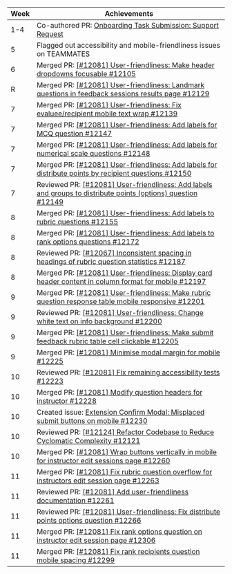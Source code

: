 | Week | Achievements                                                                                                   |
| ---- | -------------------------------------------------------------------------------------------------------------- |
| 1-4  | Co-authored PR: [Onboarding Task Submission: Support Request](https://github.com/jasonqiu212/teammates/pull/6) |
| 5    | Flagged out accessibility and mobile-friendliness issues on TEAMMATES |
| 6    | Merged PR: [[#12081] User-friendliness: Make header dropdowns focusable #12105](https://github.com/TEAMMATES/teammates/pull/12105) |
| R    | Merged PR: [[#12081] User-friendliness: Landmark questions in feedback sessions results page #12129](https://github.com/TEAMMATES/teammates/pull/12129) |
| 7    | Merged PR: [[#12081] User-friendliness: Fix evaluee/recipient mobile text wrap #12139](https://github.com/TEAMMATES/teammates/pull/12139) |
| 7    | Merged PR: [[#12081] User-friendliness: Add labels for MCQ question #12147](https://github.com/TEAMMATES/teammates/pull/12147) |
| 7    | Merged PR: [[#12081] User-friendliness: Add labels for numerical scale questions #12148](https://github.com/TEAMMATES/teammates/pull/12148) |
| 7    | Merged PR: [[#12081] User-friendliness: Add labels for distribute points by recipient questions #12150](https://github.com/TEAMMATES/teammates/pull/12150) |
| 7    | Reviewed PR: [[#12081] User-friendliness: Add labels and groups to distribute points (options) question #12149](https://github.com/TEAMMATES/teammates/pull/12149) |
| 8    | Merged PR: [[#12081] User-friendliness: Add labels to rubric questions #12155](https://github.com/TEAMMATES/teammates/pull/12155) |
| 8    | Merged PR: [[#12081] User-friendliness: Add labels to rank options questions #12172](https://github.com/TEAMMATES/teammates/pull/12172) |
| 8    | Reviewed PR: [[#12067] Inconsistent spacing in headings of rubric question statistics #12187](https://github.com/TEAMMATES/teammates/pull/12187) |
| 8    | Merged PR: [[#12081] User-friendliness: Display card header content in column format for mobile #12197](https://github.com/TEAMMATES/teammates/pull/12197) |
| 9    | Merged PR: [[#12081] User-friendliness: Make rubric question response table mobile responsive #12201](https://github.com/TEAMMATES/teammates/pull/12201) |
| 9    | Reviewed PR: [[#12081] User-friendliness: Change white text on info background #12200](https://github.com/TEAMMATES/teammates/pull/12200) |
| 9    | Merged PR: [[#12081] User-friendliness: Make submit feedback rubric table cell clickable #12205](https://github.com/TEAMMATES/teammates/pull/12205) |
| 9    | Merged PR: [[#12081] Minimise modal margin for mobile #12225](https://github.com/TEAMMATES/teammates/pull/12225) |
| 10   | Reviewed PR: [[#12081] Fix remaining accessibility tests #12223](https://github.com/TEAMMATES/teammates/pull/12223) |
| 10   | Merged PR: [[#12081] Modify question headers for instructor #12228](https://github.com/TEAMMATES/teammates/pull/12228) |
| 10   | Created issue: [Extension Confirm Modal: Misplaced submit buttons on mobile #12230](https://github.com/TEAMMATES/teammates/pull/12230) |
| 10   | Reviewed PR: [[#12124] Refactor Codebase to Reduce Cyclomatic Complexity #12121](https://github.com/TEAMMATES/teammates/pull/12121) |
| 10   | Merged PR: [[#12081] Wrap buttons vertically in mobile for instructor edit sessions page #12260](https://github.com/TEAMMATES/teammates/pull/12260) |
| 11   | Merged PR: [[#12081] Fix rubric question overflow for instructors edit session page #12263](https://github.com/TEAMMATES/teammates/pull/12263) |
| 11   | Reviewed PR: [[#12081] Add user-friendliness documentation #12261](https://github.com/TEAMMATES/teammates/pull/12261) |
| 11   | Reviewed PR: [[#12081] User-friendliness: Fix distribute points options question #12266](https://github.com/TEAMMATES/teammates/pull/12266) |
| 11   | Merged PR: [[#12081] Fix rank options question on instructor edit session page #12306](https://github.com/TEAMMATES/teammates/pull/12306) |
| 11   | Merged PR: [[#12081] Fix rank recipients question mobile spacing #12299](https://github.com/TEAMMATES/teammates/pull/12299) |

